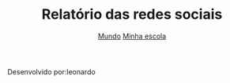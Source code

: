<!DOCTYPE html>
<!--Idioma do projeto=lingua portuguesa-->
<html lang="pt-br">
<head>
    <meta charset="UTF-8">
    <meta name="viewport" content="width=device-width, initial-scale=1.0">
    <!--Título para o Terceiro trimestre-->
    <title>Redes Sociais</title>
    <link rel="stylesheet" href="style.css">
</head>
<body>
    <!--Vamos dividir conteúdo em três partes: cabeçalho, usando a tag <header>;
    Conteúdo principal, usando a tag <main>;
    Rodapé, usando a tag <footer>.
    O código ficará da seguinte forma:-->
    <header>
        <!--No cabeçalho da página, incluiremos um título <h1> chamado Relatório das redes sociais.-->
        <h1>Relatório das redes sociais</h1><!--h1-Texto grande-->
        <!--Para isso, utilizaremos a tag <nav>, que cria um menu de navegação-->
        <nav>
            <!--E a tag <a>, que cria links de navegação-->
            <a href="index.html">Mundo</a>
            <a href="#">Minha escola</a>
        </nav>
    </header>
    <!--Agora, trabalharemos na tag <main>, criando uma estrutura para conseguir posicionar nossos gráficos. Começaremos incluindo nessa tag
uma classe chamada graficos-section (seção de gráficos).
Dentro da tag <main>, criaremos uma seção que terá um id graficos-container e uma classe também chamada graficos-conteiner-->
    <main class="graficos-section">
        <section id="graficos-container" class="graficos-container">
        <!--crie os gráficos aqui-->          
        </section>
    </main>
    <!--Por fim, vamos modificar o rodapé.
    Adiciona-se apenas uma tag de parágrafo (footer) que informa quem está desenvolvendo a página.-->
    <footer>
        <p>Desenvolvido por:leonardo</p>
    </footer>
    <script type="module" src="graficos/informacoesglobais.js"></script>    
</body>
</html>


</body>
</html>

